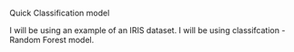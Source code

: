 Quick Classification model


I will be using an example of an IRIS dataset. I will be using classifcation - Random Forest model.